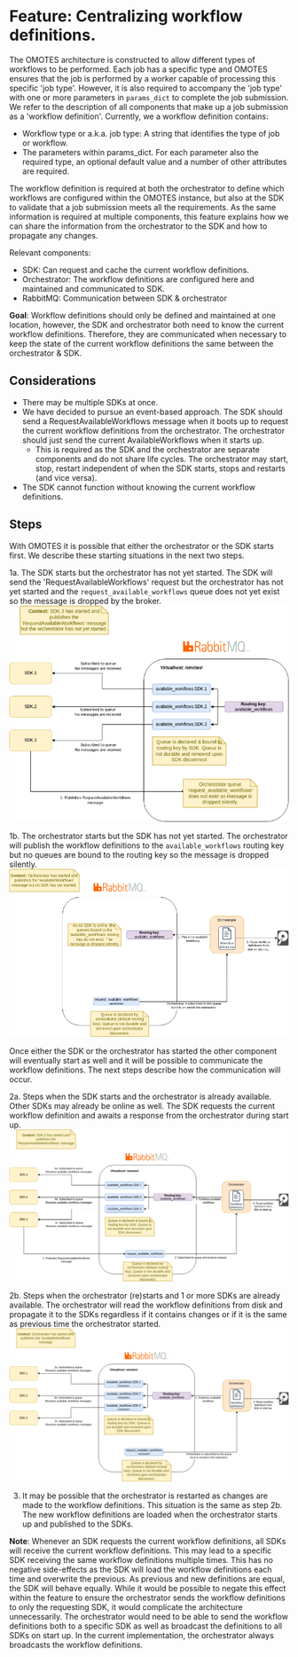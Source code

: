 # Feature: Centralizing workflow definitions.

The OMOTES architecture is constructed to allow different types of workflows to be performed.
Each job has a specific type and OMOTES ensures that the job is performed by a worker
capable of processing this specific 'job type'. However, it is also required to accompany the
'job type' with one or more parameters in `params_dict` to complete the job submission.
We refer to the description of all components that make up a job submission as a
'workflow definition'. Currently, we a workflow definition contains:

- Workflow type or a.k.a. job type: A string that identifies the type of job or workflow.
- The parameters within params_dict. For each parameter also the required type, an optional
  default value and a number of other attributes are required.

The workflow definition is required at both the orchestrator to define which workflows are
configured within the OMOTES instance, but also at the SDK to validate that a job submission
meets all the requirements. As the same information is required at multiple components,
this feature explains how we can share the information from the orchestrator to the SDK
and how to propagate any changes.

Relevant components:
- SDK: Can request and cache the current workflow definitions.
- Orchestrator: The workflow definitions are configured here and maintained and communicated to SDK.
- RabbitMQ: Communication between SDK & orchestrator

__Goal__: Workflow definitions should only be defined and maintained at one location, however, the SDK and orchestrator
both need to know the current workflow definitions. Therefore, they are communicated when necessary to keep
the state of the current workflow definitions the same between the orchestrator & SDK.

## Considerations
- There may be multiple SDKs at once.
- We have decided to pursue an event-based approach. The SDK should send a RequestAvailableWorkflows message when it
  boots up to request the current workflow definitions from the orchestrator. The orchestrator should just send
  the current AvailableWorkflows when it starts up.
  - This is required as the SDK and the orchestrator are separate components and do not share life cycles.
    The orchestrator may start, stop, restart independent of when the SDK starts, stops and restarts (and vice versa).
- The SDK cannot function without knowing the current workflow definitions.

## Steps
With OMOTES it is possible that either the orchestrator or the SDK starts first. We describe
these starting situations in the next two steps.

1a. The SDK starts but the orchestrator has not yet started. The SDK will send the
'RequestAvailableWorkflows' request but the orchestrator has not yet started and the
`request_available_workflows` queue does not yet exist so the message is dropped by the broker.
![Steps when the SDK starts but the orchestrator has not yet started.](/Feature_Centralizing_workflow_definitions/Communicating%20available%20workflows.sdk%20starts%20but%20no%20orchestrator.v1.drawio.png)


1b. The orchestrator starts but the SDK has not yet started. The orchestrator will publish the
workflow definitions to the `available_workflows` routing key but no queues are bound to the routing
key so the message is dropped silently.
![Steps when the orchestrator starts but the SDK has not yet started.](/Feature_Centralizing_workflow_definitions/Communicating%20available%20workflows.orchestrator%20starts%20but%20no%20SDK.v1.drawio.png)


Once either the SDK or the orchestrator has started the other component will eventually start
as well and it will be possible to communicate the workflow definitions. The next steps describe how 
the communication will occur.

2a. Steps when the SDK starts and the orchestrator is already available. Other SDKs may already
be online as well. The SDK requests the current workflow definition and awaits a response from
the orchestrator during start up.
![Steps when the SDK initiates a request.](/Feature_Centralizing_workflow_definitions/Communicating%20available%20workflows.sdk%20initiated.v1.drawio.png)

2b. Steps when the orchestrator (re)starts and 1 or more SDKs are already available. The orchestrator
will read the workflow definitions from disk and propagate it to the SDKs regardless if it contains
changes or if it is the same as previous time the orchestrator started.
![Steps when the orchestrator starts up.](/Feature_Centralizing_workflow_definitions/Communicating%20available%20workflows.orchestrator%20initiated.v1.drawio.png)

3. It may be possible that the orchestrator is restarted as changes are made to the workflow 
definitions. This situation is the same as step 2b. The new workflow definitions are loaded
when the orchestrator starts up and published to the SDKs.


__Note__: Whenever an SDK requests the current workflow definitions, all SDKs will receive
the current workflow definitions. This may lead to a specific SDK receiving the same workflow
definitions multiple times. This has no negative side-effects as the SDK will load the workflow
definitions each time and overwrite the previous. As previous and new definitions are equal,
the SDK will behave equally. While it would be possible to negate this effect within the feature
to ensure the orchestrator sends the workflow definitions to only the requesting SDK, it would
complicate the architecture unnecessarily. The orchestrator would need to be able to send
the workflow definitions both to a specific SDK as well as broadcast the definitions to all SDKs
on start up. In the current implementation, the orchestrator always broadcasts the workflow
definitions.
